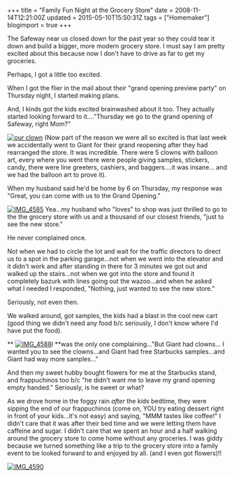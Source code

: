 +++
title = "Family Fun Night at the Grocery Store"
date = 2008-11-14T12:21:00Z
updated = 2015-05-10T15:50:31Z
tags = ["Homemaker"]
blogimport = true 
+++

The Safeway near us closed down for the past year so they could tear it down and build a bigger, more modern grocery store.  I must say I am pretty excited about this because now I don't have to drive as far to get my groceries.  

Perhaps, I got a little too excited.

When I got the flier in the mail about their "grand opening preview party" on Thursday night, I started making plans.  

And, I kinds got the kids
 excited
 brainwashed about it too.  They actually started looking forward to it...."Thursday we go to the grand opening of Safeway, right Mom?"

[![our clown](https://latc.s3.amazonaws.com/wp-content/uploads/2008/11/our-clown-thumb.jpg)](https://latc.s3.amazonaws.com/wp-content/uploads/2008/11/our-clown.jpg) (Now part of the reason we were all so excited is that last week we accidentally went to Giant for their grand reopening after they had rearranged the store.  It was incredible.  There were 5 clowns with balloon art, every where you went there were people giving samples, stickers, candy, there were line greeters, cashiers, and baggers....it was insane... and we had the balloon art to prove it).

When my husband said he'd be home by 6 on Thursday, my response was "Great, you can come with us to the Grand Opening."  

[![IMG_4585](https://latc.s3.amazonaws.com/wp-content/uploads/2008/11/img-4585-thumb.jpg)](https://latc.s3.amazonaws.com/wp-content/uploads/2008/11/img-4585.jpg) Yea...my husband who "loves" to shop was just thrilled to go to the the grocery store with us and a thousand of our closest friends, "just to see the new store."  

He never complained once.  

Not when we had to circle the lot and wait for the traffic directors to direct us to a spot in the parking garage...not when we went into the elevator and it didn't work and after standing in there for 3 minutes we got out and walked up the stairs...not when we got into the store and found it completely bazurk with lines going out the wazoo...and when he asked what I needed I responded, "Nothing, just wanted to see the new store." 

Seriously, not even then.  

We walked around, got samples, the kids had a blast in the cool new cart (good thing we didn't need any food b/c seriously, I don't know where I'd have put the food).  

**
[![IMG_4588](https://latc.s3.amazonaws.com/wp-content/uploads/2008/11/img-4588-thumb.jpg)](https://latc.s3.amazonaws.com/wp-content/uploads/2008/11/img-4588.jpg)I 
**was the only one complaining..."But Giant had clowns... I wanted you to see the clowns...and Giant had free Starbucks samples...and Giant had way more samples..."

 And then my sweet hubby bought flowers for me at the Starbucks stand, and frappuchinos too b/c "he didn't want me to leave my grand opening empty handed."  Seriously, is he sweet or what? 

 

As we drove home in the foggy rain _after_ the kids bedtime, they were sipping the end of our frappuchinos (come on, YOU try eating dessert right in front of your kids...it's not easy) and saying, "MMM tastes like coffee!" I didn't care that it was after their bed time and we were letting them have caffeine and sugar.  I didn't care that we spent an hour and a half walking around the grocery store to come home without any groceries.  I was giddy because we turned something like a trip to the grocery store into a family event to be looked forward to and enjoyed by all.  (and I even got flowers)!!

[![IMG_4590](https://latc.s3.amazonaws.com/wp-content/uploads/2008/11/img-4590-thumb.jpg)](https://latc.s3.amazonaws.com/wp-content/uploads/2008/11/img-4590.jpg)
